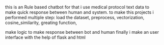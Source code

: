 this is an Rule based chatbot for that i use medical protocol text data to make quick response between human and system. to make this projects i performed multiple step: load the dataset, preprocess, vectorization, cosine_similarity, greating function,

make logic to make response between bot and human finally i make an user interface with the help of flask and html